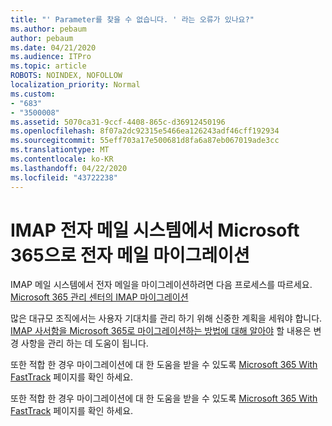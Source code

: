 ```yaml
---
title: "' Parameter를 찾을 수 없습니다. ' 라는 오류가 있나요?"
ms.author: pebaum
author: pebaum
ms.date: 04/21/2020
ms.audience: ITPro
ms.topic: article
ROBOTS: NOINDEX, NOFOLLOW
localization_priority: Normal
ms.custom:
- "683"
- "3500008"
ms.assetid: 5070ca31-9ccf-4408-865c-d36912450196
ms.openlocfilehash: 8f07a2dc92315e5466ea126243adf46cff192934
ms.sourcegitcommit: 55eff703a17e500681d8fa6a87eb067019ade3cc
ms.translationtype: MT
ms.contentlocale: ko-KR
ms.lasthandoff: 04/22/2020
ms.locfileid: "43722238"
---
```

# <a name="migrating-email-from-imap-email-system-to-microsoft-365"></a>IMAP 전자 메일 시스템에서 Microsoft 365으로 전자 메일 마이그레이션

IMAP 메일 시스템에서 전자 메일을 마이그레이션하려면 다음 프로세스를 따르세요. [Microsoft 365 관리 센터의 IMAP 마이그레이션](https://docs.microsoft.com/Exchange/mailbox-migration/migrating-imap-mailboxes/imap-migration-in-the-admin-center)
  
많은 대규모 조직에서는 사용자 기대치를 관리 하기 위해 신중한 계획을 세워야 합니다. [IMAP 사서함을 Microsoft 365로 마이그레이션하는 방법에 대해 알아야](https://docs.microsoft.com/Exchange/mailbox-migration/migrating-imap-mailboxes/migrating-imap-mailboxes) 할 내용은 변경 사항을 관리 하는 데 도움이 됩니다.

또한 적합 한 경우 마이그레이션에 대 한 도움을 받을 수 있도록 [Microsoft 365 With FastTrack](https://www.microsoft.com/fasttrack/microsoft-365/office-365) 페이지를 확인 하세요.
  

또한 적합 한 경우 마이그레이션에 대 한 도움을 받을 수 있도록 [Microsoft 365 With FastTrack](https://www.microsoft.com/fasttrack/microsoft-365/office-365) 페이지를 확인 하세요.
  